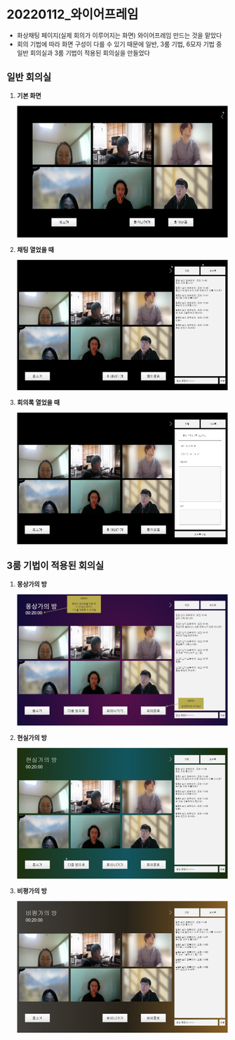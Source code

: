 # 20220112_와이어프레임

- 화상채팅 페이지(실제 회의가 이루어지는 화면) 와이어프레임 만드는 것을 맡았다
- 회의 기법에 따라 화면 구성이 다를 수 있기 때문에 일반, 3룸 기법, 6모자 기법 중 일반 회의실과 3룸 기법이 적용된 회의실을 만들었다

## 일반 회의실

1. **기본 화면**
    
    ![Untitled.png](image/Untitled.png)
    
2. **채팅 열었을 때**
    
    ![Untitled (1).png](image/Untitled_(1).png)
    

1. **회의록 열었을 때**
    
    ![Untitled (2).png](image/Untitled_(2).png)
    

## 3룸 기법이 적용된 회의실

1. **몽상가의 방**
    
    ![Untitled (3).png](image/Untitled_(3).png)
    
2. **현실가의 방**
    
    ![Untitled (4).png](image/Untitled_(4).png)
    
3. **비평가의 방**
    
    ![Untitled (5).png](image/Untitled_(5).png)